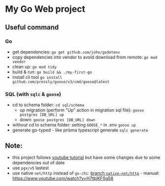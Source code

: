 # My Go Web project

## Useful command

### Go

- get dependencies:
  `go get github.com/joho/godotenv`
- copy dependencies into vendor to avoid download from remote:
  `go mod vendor`
- clean up:
  `go mod tidy`
- build & run:
  `go build && ./my-first-go`
- install cli tool
  `go install github.com/pressly/goose/v3/cmd/goose@latest`

### SQL (with `sqlc` & `goose`)

- cd to schema folder: `cd sql/schema`
  - up migration (perform "Up" action in migration sql file):
    `goose postgres [DB_URL] up`
  - down:
    `goose postgres [DB_URL] down`
- without cd to schema folder: setting `GOOSE_*` in .env
  `goose up`
- generate go-typed - like prisma typescript generate
  `sqlc generate`

## Note:

- this project follows [youtube tutorial](https://www.youtube.com/watch?v=un6ZyFkqFKo) but have some changes due to some dependencies out of date
- use `pgx/v5` lastest
- use native `net/http` instead of `go-chi`: [branch `native-net/http`](.../tree/native-net/http) - manual: https://www.youtube.com/watch?v=H7tbjKFSg58
